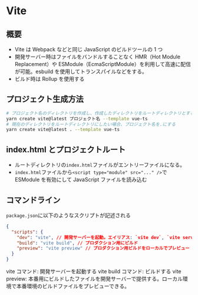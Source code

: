 # Vite

## 概要

- Vite は Webpack などと同じ JavaScript のビルドツールの 1 つ
- 開発サーバー時はファイルをバンドルすることなく HMR（Hot Module Replacement）や ESModule（EcmaScriptModule）を利用して高速に配信が可能。esbuild を使用してトランスパイルなどをする。
- ビルド時は Rollup を使用する

## プロジェクト生成方法

```Bash
# プロジェクト名のディレクトリを作成し、作成したディレクトリをルートディレクトリとする
yarn create vite@latest プロジェクト名 --template vue-ts
# 現在のディレクトリをルートディレクトリにしたい場合、プロジェクト名を.にする
yarn create vite@latest . --template vue-ts
```

## index.html とプロジェクトルート

- ルートディレクトリの`index.html`ファイルがエントリーファイルになる。
- `index.html`ファイルから`<script type="module" src="..." />`で ESModule を有効にして JavaScript ファイルを読み込む

## コマンドライン

`package.json`に以下のようなスクリプトが記述される

```package.json
{
  "scripts": {
    "dev": "vite", // 開発サーバーを起動。エイリアス: `vite dev`, `vite serve`
    "build": "vite build", // プロダクション用にビルド
    "preview": "vite preview" // プロダクション用ビルドをローカルでプレビュー
  }
}
```

vite コマンド: 開発サーバーを起動する
vite build コマンド: ビルドする
vite preview: 本番用にビルドしたファイルを開発サーバーで提供する。ローカル環境で本番環境のビルドファイルをプレビューできる。
